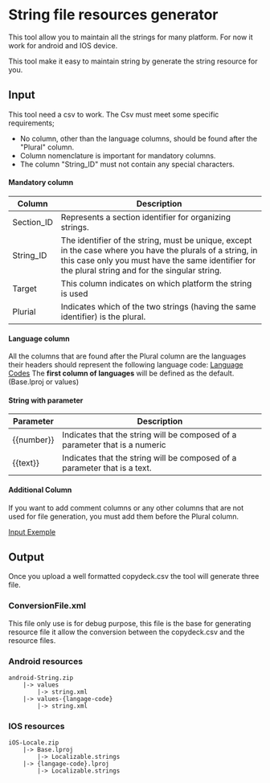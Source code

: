# String file resources generator

This tool allow you to maintain all the strings for many platform.
For now it work for android and IOS device.

This tool make it easy to maintain string by generate the string resource for you.

## Input
This tool need a csv to work.
The Csv must meet some specific requirements; 
- No column, other than the language columns, should be found after the "Plural" column.
- Column nomenclature is important for mandatory columns.
- The column "String_ID" must not contain any special characters.
#### Mandatory column
| Column | Description |
| ------ | ------ |
|Section_ID|Represents a section identifier for organizing strings.|
|String_ID|The identifier of the string, must be unique, except in the case where you have the plurals of a string, in this case only you must have the same identifier for the plural string and for the singular string.|
|Target|This column indicates on which platform the string is used|
|Plurial|Indicates which of the two strings (having the same identifier) is the plural.|

#### Language column
All the columns that are found after the Plural column are the languages their headers should represent the following language code: [Language Codes]
The __first column of languages__ will be defined as the default. (Base.lproj or values)

#### String with parameter
| Parameter | Description |
| ------ | ------ |
|{{number}}|Indicates that the string will be composed of a parameter that is a numeric|
|{{text}}|Indicates that the string will be composed of a parameter that is a text.|

#### Additional Column
If you want to add comment columns or any other columns that are not used for file generation, you must add them before the Plural column.

[Input Exemple]

## Output
Once you upload a well formatted copydeck.csv the tool will generate three file.
### ConversionFile.xml
This file only use is for debug purpose, this file  is the base for generating resource file it allow the conversion between the copydeck.csv and the resource files.

### Android resources
```
android-String.zip
    |-> values
        |-> string.xml
    |-> values-{langage-code}
        |-> string.xml
```

### IOS resources
```
iOS-Locale.zip
    |-> Base.lproj
        |-> Localizable.strings
    |-> {langage-code}.lproj
        |-> Localizable.strings
```
[//]: # 

[Language Codes]: <https://msdn.microsoft.com/fr-fr/en%C2%ADus/library/ms533052(d=printer,v=vs.85).aspx>
[Input Exemple]:<https://github.com/helsing45/Copydeck/blob/gh-pages/doc/Copy-deck%20V2%20(WIP).csv>
